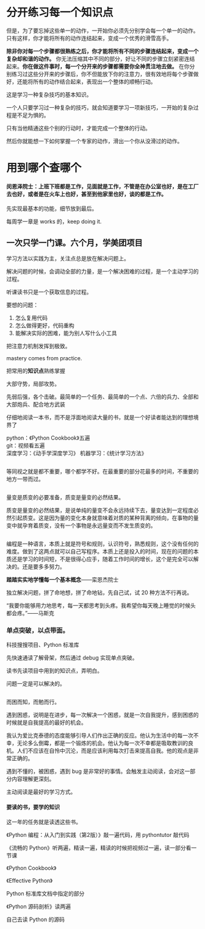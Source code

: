 
# 分开练习每一个知识点  

但是，为了要忘掉这些单一的动作，一开始你必须先分别学会每一个单一的动作。只有这样，你才能将所有的动作连结起来，变成一个优秀的滑雪高手。  

**除非你对每一个步骤都很熟练之后，你才能将所有不同的步骤连结起来，变成一个复杂却和谐的动作。** 你无法压缩其中不同的部分，好让不同的步骤立刻紧密连结起来。**你在做这件事时，每一个分开来的步骤都需要你全神贯注地去做。** 在你分别练习过这些分开来的步骤后，你不但能放下你的注意力，很有效地将每个步骤做好，还能将所有的动作结合起来，表现出一个整体的顺畅行动。  

这是学习一种复杂技巧的基本知识。  

一个人只要学习过一种复杂的技巧，就会知道要学习一项新技巧，一开始的复杂过程是不足为惧的。  

只有当他精通这些个别的行动时，才能完成一个整体的行动。  

然后你就能想一下如何掌握一个专家的动作，滑出一个你从没滑过的动作。  


# 用到哪个查哪个  

#### 闵恩泽院士：上班下班都是工作，见面就是工作，不管是在办公室也好，是在工厂去也好，或者是在火车上也好，甚至到他家里也好，谈的都是工作。  

先实现最基本的功能，细节放到最后。  

每周学一章是 works 的，keep doing it.  

## 一次只学一门课。六个月，学美团项目  

学习方法以实践为主，关注点总是放在解决问题上。  

解决问题的时候，会调动全部的力量，是一个解决困难的过程，是一个主动学习的过程。  

听课读书只是一个获取信息的过程。  

要想的问题：  
1. 怎么复用代码  
2. 怎么做得更好，代码重构  
3. 能解决实际的困难，能为别人写什么小工具  



把注意力机制发挥到极致。  

mastery comes from practice.  

把常用的**知识点**熟练掌握  

大部守势，局部攻势。  

先弱后强，各个击破。最简单的一个任务、最简单的一个点、六倍的兵力、全部和大部炮兵、配合地方武装  

仔细地阅读一本书，而不是浮面地阅读大量的书，就是一个好读者能达到的理想境界了  

python：《Python Cookbook》五遍  
git：视频看五遍  
深度学习：《动手学深度学习》 
机器学习：《统计学习方法》  

```python 
```

等同视之就是都不重要，哪个都学不好。在最重要的部分花最多的时间，不重要的地方一带而过。    

```python 
```

量变是质变的必要准备，质变是量变的必然结果。  

质变是量变的必然结果，是说单纯的量变不会永远持续下去，量变达到一定程度必然引起质变。这是因为量的变化本身就意味着对质的某种背离的倾向，在事物的量变中就孕育着质变，没有一个事物是永远量变而不发生质变的。  

```python 
```

编程是一种语言，本质上就是符号和规则，认识符号，熟悉规则，这个没有任何的难度。做到了这两点就可以自己写程序。本质上还是投入的时间，现在的问题的本质还是学习的时间短，不是很得心应手，随着工作时间的增长，这个是完全可以解决的。还是要多多努力。  

**踏踏实实地学懂每一个基本概念**——栾恩杰院士

独立解决问题，拼了命地想，拼了命地钻，先自己试，试 20 种方法不行再说。  

“我要你能够用力地思考，每一天都思考到头疼。我希望你每天晚上睡觉的时候头都会疼。”——马斯克  


### 单点突破，以点带面。  

科技搜搜项目、Python 标准库

先快速通读了解骨架，然后通过 debug 实现单点突破。  

读书先读项目中用到的知识点，弄明白。  

问题一定是可以解决的。  

```python 

```

而困而知，而勉而行。  

遇到困惑，说明是在进步，每一次解决一个困惑，就是一次自我提升，感到困惑的时候就是自我提高的最好的机会。  

我认为爱比克泰德的态度能够引导人们作出正确的反应。他认为生活中的每一次不幸，无论多么倒霉，都是一个锻炼的机会。他认为每一次不幸都是吸取教训的良机。人们不应该在自怜中沉沦，而是应该利用每次打击来提高自我。他的观点是非常正确的。  


遇到不懂的，被困惑，遇到 bug 是非常好的事情。会触发主动阅读，会对这一部分内容理解更深刻。  

主动阅读是最好的学习方式。  



#### 要读的书，要学的知识  

这一年的任务就是读透这些书。  

《Python 编程：从入门到实践（第2版）》敲一遍代码，用 pythontutor 敲代码    

《流畅的 Python》听两遍，精读一遍，精读的时候把视频过一遍，读一部分看一节课  

《Python Cookbook》  

《Effective Python》  

Python 标准库文档中指定的部分  

《Python 源码剖析》读两遍  

自己去读 Python 的源码  



